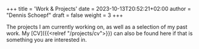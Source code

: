 +++
title = 'Work & Projects'
date = 2023-10-13T20:52:21+02:00
author = "Dennis Schoepf"
draft = false
weight = 3
+++

The projects I am currently working on, as well as a selection of my past work. My [CV]({{<relref "/projects/cv">}}) can also be found here if that is something you are interested in.

